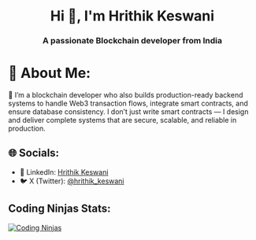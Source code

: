 <h1 align="center">Hi 👋, I'm Hrithik Keswani</h1>
<h3 align="center">A passionate Blockchain developer from India</h3>

# 💫 About Me:

💬 I’m a blockchain developer who also builds production-ready backend systems to handle Web3 transaction flows, integrate smart contracts, and ensure database consistency. I don’t just write smart contracts — I design and deliver complete systems that are secure, scalable, and reliable in production.


## 🌐 Socials:
- 💼 LinkedIn: [Hrithik Keswani](https://www.linkedin.com/in/hrithik-keswani200/)  
- 🐦 X (Twitter): [@hrithik_keswani](https://x.com/hrithik_keswani)

## Coding Ninjas Stats:
[![Coding Ninjas](https://img.shields.io/badge/Coding%20Ninjas-%230077B5.svg?logo=CodingNinjas&logoColor=orange)](https://www.codingninjas.com/studio/profile/hrithik_keswani)
